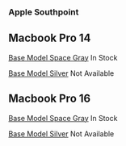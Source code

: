 ### Apple Southpoint

## Macbook Pro 14

[Base Model Space Gray](https://www.apple.com/shop/buy-mac/macbook-pro/14-inch-space-gray-8-core-cpu-14-core-gpu-512gb#) In Stock

[Base Model Silver](https://www.apple.com/shop/buy-mac/macbook-pro/14-inch-silver-8-core-cpu-14-core-gpu-512gb#) Not Available

## Macbook Pro 16

[Base Model Space Gray](https://www.apple.com/shop/buy-mac/macbook-pro/16-inch-space-gray-10-core-cpu-16-core-gpu-512gb#) In Stock

[Base Model Silver](https://www.apple.com/shop/buy-mac/macbook-pro/16-inch-silver-10-core-cpu-16-core-gpu-512gb#) Not Available
